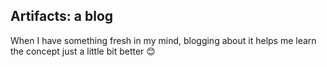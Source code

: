 ## Artifacts: a blog

When I have something fresh in my mind, blogging about it helps me learn the concept just a little bit better 😊
